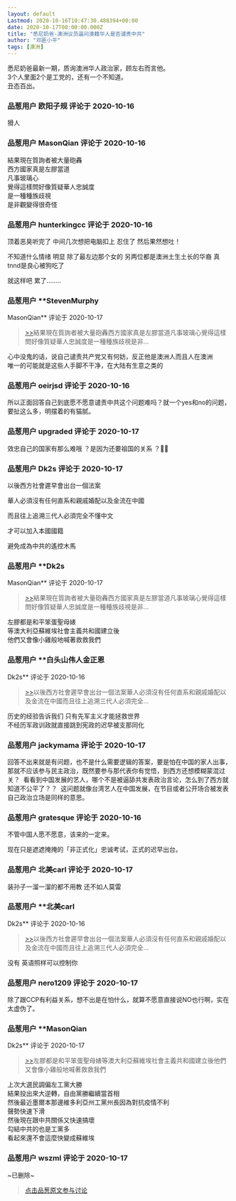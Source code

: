 ```yaml
---
layout: default
Lastmod: 2020-10-16T10:47:30.488394+00:00
date: 2020-10-17T00:00:00.000Z
title: "悉尼奶爸-澳洲议员逼问澳籍华人是否谴责中共"
author: "邓匪小平"
tags: [澳洲]
---
```


悉尼奶爸最新一期，质询澳洲华人政治家，顾左右而言他。  
3个人里面2个是工党的，还有一个不知道。  
丑态百出。

            
### 品葱用户 **欧阳子规** 评论于 2020-10-16
        
猾人
        


            
### 品葱用户 **MasonQian** 评论于 2020-10-16
        
結果現在質詢者被大量砲轟  
西方國家真是左膠當道  
凡事玻璃心  
覺得這樣問好像質疑華人忠誠度  
是一種種族歧視  
是非觀變得很奇怪
        


            
### 品葱用户 **hunterkingcc** 评论于 2020-10-16
        
顶着恶臭听完了 中间几次想把电脑扣上 忍住了 然后果然想吐！  
  
不知道什么情绪 明显 除了最左边那个女的 另两位都是澳洲土生土长的华裔 真tnnd是良心被狗吃了   
  
就这样吧 累了........
        


            
### 品葱用户 **StevenMurphy 
MasonQian** 评论于 2020-10-17
        
> [\>>]( "/video/item_id-29157#")結果現在質詢者被大量砲轟西方國家真是左膠當道凡事玻璃心覺得這樣問好像質疑華人忠誠度是一種種族歧視是非...

  
心中没鬼的话，说自己谴责共产党又有何妨，反正他是澳洲人而且人在澳洲  
唯一的可能就是这些人手脚不干净，在大陆有生意之类的
        


            
### 品葱用户 **oeirjsd** 评论于 2020-10-16
        
所以正面回答自己到底愿不愿意谴责中共这个问题难吗？就一个yes和no的问题，要扯这么多，明摆着的有猫腻。
        


            
### 品葱用户 **upgraded** 评论于 2020-10-17
        
效忠自己的国家有那么难哦 ？是因为还要祖国的关系 ？🤷‍♀️
        


            
### 品葱用户 **Dk2s** 评论于 2020-10-17
        
以後西方社會遲早會出台一個法案  
  
華人必須沒有任何直系和親戚婚配以及金流在中國  
  
而且往上追溯三代人必須完全不懂中文  
  
才可以加入本國國籍  
  
避免成為中共的遙控木馬
        


            
### 品葱用户 **Dk2s 
MasonQian** 评论于 2020-10-17
        
> [\>>]( "/video/item_id-29157#")結果現在質詢者被大量砲轟西方國家真是左膠當道凡事玻璃心覺得這樣問好像質疑華人忠誠度是一種種族歧視是非...

  
  
左膠都是和平笨蛋聖母婊  
等澳大利亞蘇維埃社會主義共和國建立後  
他們又會像小雞般地喊著救救我們
        


            
### 品葱用户 **白头山伟人金正恩 
Dk2s** 评论于 2020-10-16
        
> [\>>]( "/video/item_id-29166#")以後西方社會遲早會出台一個法案華人必須沒有任何直系和親戚婚配以及金流在中國而且往上追溯三代人必須完全...

  
  
历史的经验告诉我们 只有先军主义才能拯救世界  
不经历军政训政就直接跳到宪政的迟早被支那同化
        


            
### 品葱用户 **jackymama** 评论于 2020-10-17
        
回答不出来就是有问题，也不是什么需要逻辑的答案，要是怕在中国的家人出事，那就不应该参与民主政治，既然要参与那代表你有觉悟，到西方还想模糊蒙混过关？  看看到中国发展的艺人，哪个不是被逼舔共发表政治言论，怎么到了西方就知道不公平了？？  这问题就像台湾艺人在中国发展，在节目或者公开场合被发表自己政治立场是同样的意思。
        


            
### 品葱用户 **gratesque** 评论于 2020-10-16
        
不管中国人愿不愿意，该来的一定来。  
  
现在只是遮遮掩掩的「非正式化」忠诚考试，正式的迟早出台。
        


            
### 品葱用户 **北美carl** 评论于 2020-10-17
        
装孙子一溜一溜的都不用教 还不如人莫雷
        


            
### 品葱用户 **北美carl 
Dk2s** 评论于 2020-10-16
        
> [\>>]( "/video/item_id-29166#")以後西方社會遲早會出台一個法案華人必須沒有任何直系和親戚婚配以及金流在中國而且往上追溯三代人必須完全...

  
没有 英语照样可以控制你
        


            
### 品葱用户 **nero1209** 评论于 2020-10-17
        
除了跟CCP有利益关系，想不出是在怕什么，就算不愿意直接说NO也行啊，实在太虚伪了。
        


            
### 品葱用户 **MasonQian 
Dk2s** 评论于 2020-10-17
        
> [\>>]( "/video/item_id-29167#")左膠都是和平笨蛋聖母婊等澳大利亞蘇維埃社會主義共和國建立後他們又會像小雞般地喊著救救我們

  
  
上次大選民調偏左工黨大勝  
結果投出來大逆轉，自由黨勝繼續當首相  
然後最近墨爾本那邊維多利亞州工黨州長因為對抗疫情不利  
聲勢快速下滑  
然後現在跟中共關係又快速搞壞  
勾結中共的也是工黨多  
看起來還不會這麼快變成蘇維埃
        


            
### 品葱用户 **wszml** 评论于 2020-10-17
        
~已删除~
        






> [点击品葱原文参与讨论](https://pincong.rocks/video/3191)

